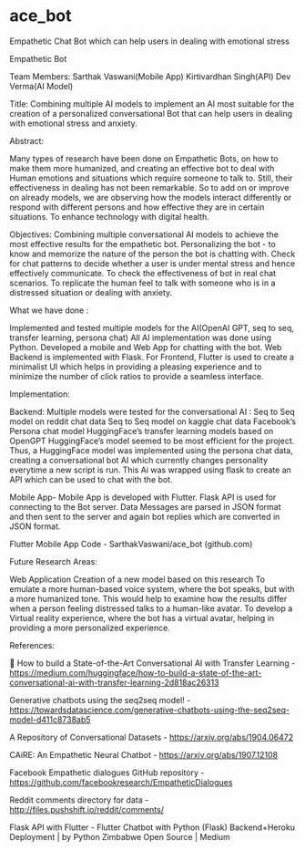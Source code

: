 # ace_bot

Empathetic Chat Bot which can help users in dealing with emotional stress

Empathetic Bot

Team Members:
	Sarthak Vaswani(Mobile App)
	Kirtivardhan Singh(API)
	Dev Verma(AI Model)
	
	
Title: Combining multiple AI models to implement an AI most suitable for the creation of a personalized conversational Bot that can help users in dealing with emotional stress and anxiety. 

Abstract:

Many types of research have been done on Empathetic Bots, on how to make them more humanized, and creating an effective bot to deal with Human emotions and situations which require someone to talk to.
Still, their effectiveness in dealing has not been remarkable. So to add on or improve on already models, we are observing how the models interact differently or respond with different persons and how effective they are in certain situations. To enhance technology with digital health.

Objectives:
Combining multiple conversational AI models to achieve the most effective results for the empathetic bot.
Personalizing the bot - to know and memorize the nature of the person the bot is chatting with.
Check for chat patterns to decide whether a user is under mental stress and hence effectively communicate.
To check the effectiveness of bot in real chat scenarios.
To replicate the human feel to talk with someone who is in a distressed situation or dealing with anxiety.

What we have done :

Implemented and tested multiple models for the AI(OpenAI GPT, seq to seq,  transfer learning, persona chat)
All AI implementation was done using Python.
Developed a mobile and Web App for chatting with the bot. 
Web Backend is implemented with Flask.
For Frontend, Flutter is used to create a minimalist UI which helps in providing a pleasing experience and to minimize the number of click ratios to provide a seamless interface.


Implementation:

Backend:
Multiple models were tested for the conversational AI :
Seq to Seq model on reddit chat data 
Seq to Seq model on kaggle chat data
Facebook’s Persona chat model
HuggingFace’s transfer learning models based on OpenGPT
HuggingFace’s model seemed to be most efficient for the project.
Thus, a HuggingFace model was implemented using the persona chat data, creating a conversational bot AI which currently changes personality everytime a new script is run. This Ai was wrapped using flask to create an API which can be used to chat with the bot.

Mobile App-
Mobile App is developed with Flutter.
Flask API is used for connecting to the Bot server.
Data Messages are parsed in JSON format and then sent to the server and again bot replies which are converted in JSON format.

Flutter Mobile App Code - SarthakVaswani/ace_bot (github.com)


Future Research Areas:

Web Application
Creation of a new model based on this research
To emulate a more human-based voice system, where the bot speaks, but with a more humanized tone. This would help to examine how the results differ when a person feeling distressed talks to a human-like avatar.
To develop a Virtual reality experience, where the bot has a virtual avatar, helping in providing a more personalized experience.

References:

🦄 How to build a State-of-the-Art Conversational AI with Transfer Learning - https://medium.com/huggingface/how-to-build-a-state-of-the-art-conversational-ai-with-transfer-learning-2d818ac26313

Generative chatbots using the seq2seq model! - https://towardsdatascience.com/generative-chatbots-using-the-seq2seq-model-d411c8738ab5

A Repository of Conversational Datasets - https://arxiv.org/abs/1904.06472

CAiRE: An Empathetic Neural Chatbot - https://arxiv.org/abs/1907.12108

Facebook Empathetic dialogues GitHub repository - https://github.com/facebookresearch/EmpatheticDialogues

Reddit comments directory for data - http://files.pushshift.io/reddit/comments/

Flask API with Flutter - Flutter Chatbot with Python (Flask) Backend+Heroku Deployment | by Python Zimbabwe Open Source | Medium



